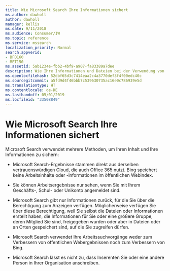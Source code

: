 ```yaml
---
title: Wie Microsoft Search Ihre Informationen sichert
ms.author: dawholl
author: dawholl
manager: kellis
ms.date: 9/11/2018
ms.audience: Consumer/IW
ms.topic: reference
ms.service: mssearch
localization_priority: Normal
search.appverid:
- BFB160
- MET150
ms.assetid: 5ab1234e-fbb2-4bf9-a907-fa83389a7dee
description: Wie Ihre Informationen und Dateien bei der Verwendung von Microsoft Search geschützt werden
ms.openlocfilehash: 52dbf65d3c7414eaa2c4a3770def3f4f00edc40c
ms.sourcegitcommit: a5fd9d4f46bbb7c539630735ac16e0c786939e5d
ms.translationtype: HT
ms.contentlocale: de-DE
ms.lasthandoff: 05/01/2019
ms.locfileid: "33508849"
---
```

# <a name="how-microsoft-search-keeps-your-info-secure"></a>Wie Microsoft Search Ihre Informationen sichert

Microsoft Search verwendet mehrere Methoden, um Ihren Inhalt und Ihre Informationen zu sichern:
  
- Microsoft Search-Ergebnisse stammen direkt aus derselben vertrauenswürdigen Cloud, die auch Office 365 nutzt. Bing speichert keine Arbeitsinhalte oder -informationen im öffentlichen Webindex.
    
- Sie können Arbeitsergebnisse nur sehen, wenn Sie mit Ihrem Geschäfts-, Schul- oder Unikonto angemeldet sind.
    
- Microsoft Search gibt nur Informationen zurück, für die Sie über die Berechtigung zum Anzeigen verfügen. Möglicherweise verfügen Sie über diese Berechtigung, weil Sie selbst die Dateien oder Informationen erstellt haben, die Informationen für Sie oder eine größere Gruppe, deren Mitglied Sie sind, freigegeben wurden oder aber in Dateien oder an Orten gespeichert sind, auf die Sie zugreifen dürfen.
    
- Microsoft Search verwendet Ihre Arbeitssuchvorgänge weder zum Verbessern von öffentlichen Webergebnissen noch zum Verbessern von Bing.
    
- Microsoft Search lässt es nicht zu, dass Inserenten Sie oder eine andere Person in Ihrer Organisation anschreiben.

  

